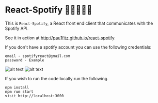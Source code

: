 # React-Spotify 🎼🎺🎸🎻🎤

This is `React-Spotify`, a React front end client that communicates with the Spotify API.

See it in action at http://pau1fitz.github.io/react-spotify

If you don't have a spotify account you can use the following credentials:
```
email - spotifyreact@gmail.com
password - Example
```

![alt text](https://github.com/Pau1fitz/react-spotify/blob/master/music.png "Music")
![alt text](https://github.com/Pau1fitz/react-spotify/blob/master/browse.png "Browse")

If you wish to run the code locally run the following.

```
npm install
npm run start
visit http://localhost:3000
```
